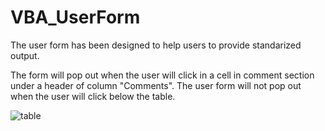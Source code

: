 # VBA_UserForm

The user form has been designed to help users to provide standarized output. 

The form will pop out when the user will click in a cell in comment section under a header of column "Comments". 
The user form will not pop out when the user will click below the table.


![table](https://user-images.githubusercontent.com/86082905/126913060-444526db-91e4-4b24-9883-1f1b0a68ae4d.JPG)
